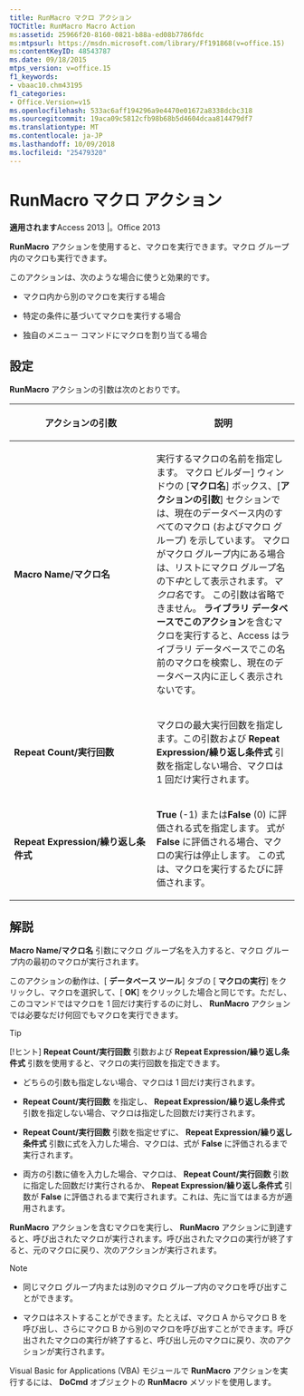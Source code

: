 ```yaml
---
title: RunMacro マクロ アクション
TOCTitle: RunMacro Macro Action
ms:assetid: 25966f20-8160-0821-b88a-ed08b7786fdc
ms:mtpsurl: https://msdn.microsoft.com/library/Ff191868(v=office.15)
ms:contentKeyID: 48543787
ms.date: 09/18/2015
mtps_version: v=office.15
f1_keywords:
- vbaac10.chm43195
f1_categories:
- Office.Version=v15
ms.openlocfilehash: 533ac6aff194296a9e4470e01672a8338dcbc318
ms.sourcegitcommit: 19aca09c5812cfb98b68b5d4604dcaa814479df7
ms.translationtype: MT
ms.contentlocale: ja-JP
ms.lasthandoff: 10/09/2018
ms.locfileid: "25479320"
---
```

# <a name="runmacro-macro-action"></a>RunMacro マクロ アクション


**適用されます**Access 2013 |。Office 2013

**RunMacro** アクションを使用すると、マクロを実行できます。マクロ グループ内のマクロも実行できます。

このアクションは、次のような場合に使うと効果的です。

  - マクロ内から別のマクロを実行する場合

  - 特定の条件に基づいてマクロを実行する場合

  - 独自のメニュー コマンドにマクロを割り当てる場合

## <a name="setting"></a>設定

**RunMacro** アクションの引数は次のとおりです。

<table>
<colgroup>
<col style="width: 50%" />
<col style="width: 50%" />
</colgroup>
<thead>
<tr class="header">
<th><p>アクションの引数</p></th>
<th><p>説明</p></th>
</tr>
</thead>
<tbody>
<tr class="odd">
<td><p><strong>Macro Name/マクロ名</strong></p></td>
<td><p>実行するマクロの名前を指定します。 マクロ ビルダー] ウィンドウの [<strong>マクロ名</strong>] ボックス、[<strong>アクションの引数</strong>] セクションでは、現在のデータベース内のすべてのマクロ (およびマクロ グループ) を示しています。 マクロがマクロ グループ内にある場合は、リストにマクロ グループ名の下<em>中</em>として表示されます。<em>マクロ名</em>です。 この引数は省略できません。 <strong>ライブラリ データベースでこのアクション</strong>を含むマクロを実行すると、Access はライブラリ データベースでこの名前のマクロを検索し、現在のデータベース内に正しく表示されないです。</p></td>
</tr>
<tr class="even">
<td><p><strong>Repeat Count/実行回数</strong></p></td>
<td><p>マクロの最大実行回数を指定します。この引数および <strong>Repeat Expression/繰り返し条件式</strong> 引数を指定しない場合、マクロは 1 回だけ実行されます。  </p></td>
</tr>
<tr class="odd">
<td><p><strong>Repeat Expression/繰り返し条件式</strong></p></td>
<td><p><strong>True</strong> (-1) または<strong>False</strong> (0) に評価される式を指定します。 式が <strong>False</strong> に評価される場合、マクロの実行は停止します。 この式は、マクロを実行するたびに評価されます。</p></td>
</tr>
</tbody>
</table>


## <a name="remarks"></a>解説

**Macro Name/マクロ名** 引数にマクロ グループ名を入力すると、マクロ グループ内の最初のマクロが実行されます。

このアクションの動作は、[ **データベース ツール**] タブの [ **マクロの実行**] をクリックし、マクロを選択して、[ **OK**] をクリックした場合と同じです。ただし、このコマンドではマクロを 1 回だけ実行するのに対し、 **RunMacro** アクションでは必要なだけ何回でもマクロを実行できます。


> [!TIP]
> <P>[!ヒント] <STRONG>Repeat Count/実行回数</STRONG> 引数および <STRONG>Repeat Expression/繰り返し条件式</STRONG> 引数を使用すると、マクロの実行回数を指定できます。</P>



  - どちらの引数も指定しない場合、マクロは 1 回だけ実行されます。

  - **Repeat Count/実行回数** を指定し、 **Repeat Expression/繰り返し条件式** 引数を指定しない場合、マクロは指定した回数だけ実行されます。

  - **Repeat Count/実行回数** 引数を指定せずに、 **Repeat Expression/繰り返し条件式** 引数に式を入力した場合、マクロは、式が **False** に評価されるまで実行されます。

  - 両方の引数に値を入力した場合、マクロは、 **Repeat Count/実行回数** 引数に指定した回数だけ実行されるか、 **Repeat Expression/繰り返し条件式** 引数が **False** に評価されるまで実行されます。これは、先に当てはまる方が適用されます。

**RunMacro** アクションを含むマクロを実行し、 **RunMacro** アクションに到達すると、呼び出されたマクロが実行されます。呼び出されたマクロの実行が終了すると、元のマクロに戻り、次のアクションが実行されます。


> [!NOTE]
> <UL>
> <LI>
> <P>同じマクロ グループ内または別のマクロ グループ内のマクロを呼び出すことができます。</P>
> <LI>
> <P>マクロはネストすることができます。たとえば、マクロ A からマクロ B を呼び出し、さらにマクロ B から別のマクロを呼び出すことができます。呼び出されたマクロの実行が終了すると、呼び出し元のマクロに戻り、次のアクションが実行されます。</P></LI></UL>



Visual Basic for Applications (VBA) モジュールで **RunMacro** アクションを実行するには、 **DoCmd** オブジェクトの **RunMacro** メソッドを使用します。

